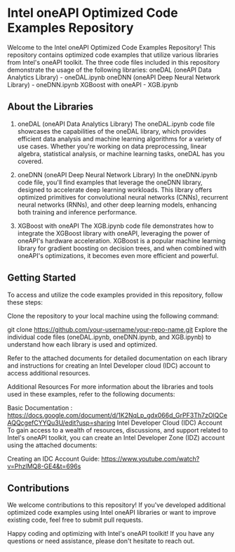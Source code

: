 # Intel oneAPI Optimized Code Examples Repository
Welcome to the Intel oneAPI Optimized Code Examples Repository! This repository contains optimized code examples that utilize various libraries from Intel's oneAPI toolkit. The three code files included in this repository demonstrate the usage of the following libraries:
oneDAL (oneAPI Data Analytics Library) - oneDAL.ipynb
oneDNN (oneAPI Deep Neural Network Library) - oneDNN.ipynb
XGBoost with oneAPI - XGB.ipynb

## About the Libraries
1. oneDAL (oneAPI Data Analytics Library)
The oneDAL.ipynb code file showcases the capabilities of the oneDAL library, which provides efficient data analysis and machine learning algorithms for a variety of use cases. Whether you're working on data preprocessing, linear algebra, statistical analysis, or machine learning tasks, oneDAL has you covered.

2. oneDNN (oneAPI Deep Neural Network Library)
In the oneDNN.ipynb code file, you'll find examples that leverage the oneDNN library, designed to accelerate deep learning workloads. This library offers optimized primitives for convolutional neural networks (CNNs), recurrent neural networks (RNNs), and other deep learning models, enhancing both training and inference performance.

3. XGBoost with oneAPI
The XGB.ipynb code file demonstrates how to integrate the XGBoost library with oneAPI, leveraging the power of oneAPI's hardware acceleration. XGBoost is a popular machine learning library for gradient boosting on decision trees, and when combined with oneAPI's optimizations, it becomes even more efficient and powerful.

## Getting Started

To access and utilize the code examples provided in this repository, follow these steps:

Clone the repository to your local machine using the following command:


git clone https://github.com/your-username/your-repo-name.git
Explore the individual code files (oneDAL.ipynb, oneDNN.ipynb, and XGB.ipynb) to understand how each library is used and optimized.

Refer to the attached documents for detailed documentation on each library and instructions for creating an Intel Developer cloud (IDC) account to access additional resources.

Additional Resources
For more information about the libraries and tools used in these examples, refer to the following documents:

Basic Documentation : https://docs.google.com/document/d/1K2NqLp_gdx066d_GrPF3Th7zOlQCeAQQcgefCYYQu3U/edit?usp=sharing
Intel Developer Cloud (IDC) Account
To gain access to a wealth of resources, discussions, and support related to Intel's oneAPI toolkit, you can create an Intel Developer Zone (IDZ) account using the attached documents:

Creating an IDC Account Guide: https://www.youtube.com/watch?v=PhzlMQ8-GE4&t=696s

## Contributions
We welcome contributions to this repository! If you've developed additional optimized code examples using Intel oneAPI libraries or want to improve existing code, feel free to submit pull requests.

Happy coding and optimizing with Intel's oneAPI toolkit! If you have any questions or need assistance, please don't hesitate to reach out.
